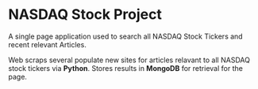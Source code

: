 # NASDAQ Stock Project
A single page application used to search all NASDAQ Stock Tickers and recent relevant Articles.

Web scraps several populate new sites for articles relavant to all NASDAQ stock tickers via __Python__.
Stores results in __MongoDB__ for retrieval for the page.
